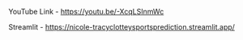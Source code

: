 YouTube Link - https://youtu.be/-XcqLSInmWc

Streamlit - https://nicole-tracyclotteysportsprediction.streamlit.app/
